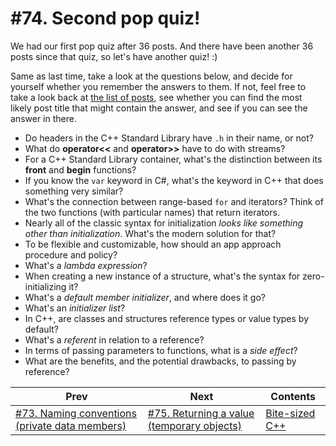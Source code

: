 # #74. Second pop quiz!

We had our first pop quiz after 36 posts. And there have been another 36 posts since that quiz, so let's have another quiz! :)

Same as last time, take a look at the questions below, and decide for yourself whether you remember the answers to them. If not, feel free to take a look back at [the list of posts](../README.md), see whether you can find the most likely post title that might contain the answer, and see if you can see the answer in there.

* Do headers in the C++ Standard Library have `.h` in their name, or not?
* What do **operator<<** and **operator>>** have to do with streams?
* For a C++ Standard Library container, what's the distinction between its **front** and **begin** functions?
* If you know the `var` keyword in C#, what's the keyword in C++ that does something very similar?
* What's the connection between range-based `for` and iterators? Think of the two functions (with particular names) that return iterators.
* Nearly all of the classic syntax for initialization *looks like something other than initialization*. What's the modern solution for that?
* To be flexible and customizable, how should an app approach procedure and policy?
* What's a *lambda expression*?
* When creating a new instance of a structure, what's the syntax for zero-initializing it?
* What's a *default member initializer*, and where does it go?
* What's an *initializer list*?
* In C++, are classes and structures reference types or value types by default?
* What's a *referent* in relation to a reference?
* In terms of passing parameters to functions, what is a *side effect*?
* What are the benefits, and the potential drawbacks, to passing by reference?

|Prev|Next|Contents|
|-|-|-|
|[#73. Naming conventions (private data members)](073.md)|[#75. Returning a value (temporary objects)](075.md)|[Bite-sized C++](../README.md)|
